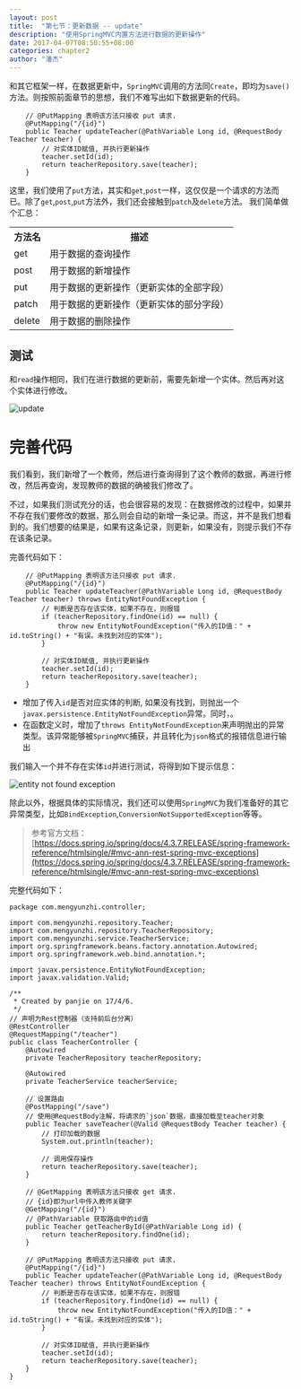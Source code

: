 ```yaml
---
layout: post
title:  "第七节：更新数据 -- update"
description: "使用SpringMVC内置方法进行数据的更新操作"
date: 2017-04-07T08:50:55+08:00
categories: chapter2
author: "潘杰"
---
```


和其它框架一样，在数据更新中，`SpringMVC`调用的方法同`Create`，即均为`save()`方法。则按照前面章节的思想，我们不难写出如下数据更新的代码。
```
    // @PutMapping 表明该方法只接收 put 请求.
    @PutMapping("/{id}")
    public Teacher updateTeacher(@PathVariable Long id, @RequestBody Teacher teacher) {
        // 对实体ID赋值, 并执行更新操作
        teacher.setId(id);
        return teacherRepository.save(teacher);
    }
```

这里，我们使用了`put`方法，其实和`get`,`post`一样，这仅仅是一个请求的方法而已。除了`get`,`post`,`put`方法外，我们还会接触到`patch`及`delete`方法。
我们简单做个汇总：
<table>
    <tr>
        <th>方法名</th>
        <th>描述</th>
    </tr>
    <tr>
        <td>get</td>
        <td>用于数据的查询操作</td>
    </tr>
    <tr>
        <td>post</td>
        <td>用于数据的新增操作</td>
    </tr>
    <tr>
        <td>put</td>
        <td>用于数据的更新操作（更新实体的全部字段）</td>
    </tr>
    <tr>
        <td>patch</td>
        <td>用于数据的更新操作（更新实体的部分字段）</td>
    </tr>
    <tr>
        <td>delete</td>
        <td>用于数据的删除操作</td>
    </tr>
</table>

## 测试
和`read`操作相同，我们在进行数据的更新前，需要先新增一个实体。然后再对这个实体进行修改。

![update]({{site.imageurl}}/chapter2/1.gif)

# 完善代码
我们看到，我们新增了一个教师，然后进行查询得到了这个教师的数据，再进行修改，然后再查询，发现教师的数据的确被我们修改了。

不过，如果我们测试充分的话，也会很容易的发现：在数据修改的过程中，如果并不存在我们要修改的数据，那么则会自动的新增一条记录。而这，并不是我们想看到的。我们想要的结果是，如果有这条记录，则更新，如果没有，则提示我们不存在该条记录。

完善代码如下：

```
    // @PutMapping 表明该方法只接收 put 请求.
    @PutMapping("/{id}")
    public Teacher updateTeacher(@PathVariable Long id, @RequestBody Teacher teacher) throws EntityNotFoundException {
        // 判断是否存在该实体，如果不存在，则报错
        if (teacherRepository.findOne(id) == null) {
            throw new EntityNotFoundException("传入的ID值：" + id.toString() + "有误。未找到对应的实体");
        }

        // 对实体ID赋值, 并执行更新操作
        teacher.setId(id);
        return teacherRepository.save(teacher);
    }
```
*   增加了传入`id`是否对应实体的判断, 如果没有找到，则抛出一个`javax.persistence.EntityNotFoundException`异常。同时，。
*   在函数定义时，增加了`throws EntityNotFoundException`来声明抛出的异常类型。该异常能够被`SpringMVC`捕获，并且转化为`json`格式的报错信息进行输出

我们输入一个并不存在实体`id`并进行测试，将得到如下提示信息：

![entity not found exception]({{site.imageurl}}/chapter2/25.png)

除此以外，根据具体的实际情况，我们还可以使用`SpringMVC`为我们准备好的其它异常类型，比如`BindException`,`ConversionNotSupportedException`等等。

> 参考官方文档：[https://docs.spring.io/spring/docs/4.3.7.RELEASE/spring-framework-reference/htmlsingle/#mvc-ann-rest-spring-mvc-exceptions](https://docs.spring.io/spring/docs/4.3.7.RELEASE/spring-framework-reference/htmlsingle/#mvc-ann-rest-spring-mvc-exceptions)

完整代码如下：
```
package com.mengyunzhi.controller;

import com.mengyunzhi.repository.Teacher;
import com.mengyunzhi.repository.TeacherRepository;
import com.mengyunzhi.service.TeacherService;
import org.springframework.beans.factory.annotation.Autowired;
import org.springframework.web.bind.annotation.*;

import javax.persistence.EntityNotFoundException;
import javax.validation.Valid;

/**
 * Created by panjie on 17/4/6.
 */
// 声明为Rest控制器（支持前后台分离）
@RestController
@RequestMapping("/teacher")
public class TeacherController {
    @Autowired
    private TeacherRepository teacherRepository;

    @Autowired
    private TeacherService teacherService;

    // 设置路由
    @PostMapping("/save")
    // 使用@RequestBody注解，将请求的`json`数据，直接加载至teacher对象
    public Teacher saveTeacher(@Valid @RequestBody Teacher teacher) {
        // 打印加载的数据
        System.out.println(teacher);

        // 调用保存操作
        return teacherRepository.save(teacher);
    }

    // @GetMapping 表明该方法只接收 get 请求.
    // {id}即为url中传入教师关键字
    @GetMapping("/{id}")
    // @PathVariable 获取路由中的id值
    public Teacher getTeacherById(@PathVariable Long id) {
        return teacherRepository.findOne(id);
    }

    // @PutMapping 表明该方法只接收 put 请求.
    @PutMapping("/{id}")
    public Teacher updateTeacher(@PathVariable Long id, @RequestBody Teacher teacher) throws EntityNotFoundException {
        // 判断是否存在该实体，如果不存在，则报错
        if (teacherRepository.findOne(id) == null) {
            throw new EntityNotFoundException("传入的ID值：" + id.toString() + "有误。未找到对应的实体");
        }

        // 对实体ID赋值, 并执行更新操作
        teacher.setId(id);
        return teacherRepository.save(teacher);
    }
}

```





